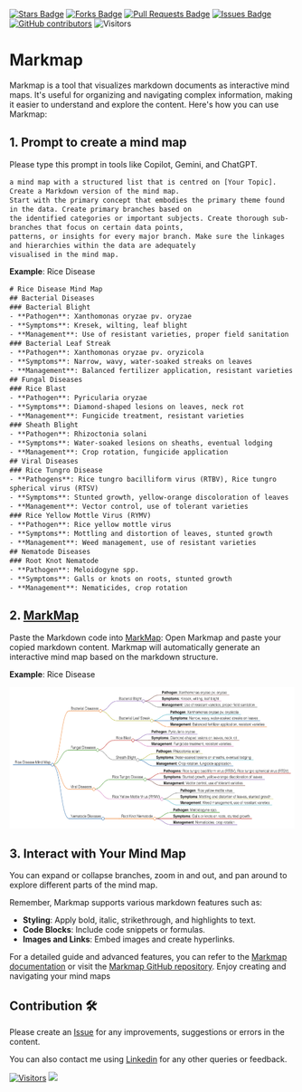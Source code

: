 <a href="https://github.com/drshahizan/ai-tools/stargazers"><img src="https://img.shields.io/github/stars/drshahizan/ai-tools" alt="Stars Badge"/></a>
<a href="https://github.com/drshahizan/ai-tools/network/members"><img src="https://img.shields.io/github/forks/drshahizan/ai-tools" alt="Forks Badge"/></a>
<a href="https://github.com/drshahizan/ai-tools"><img src="https://img.shields.io/github/issues-pr/drshahizan/ai-tools" alt="Pull Requests Badge"/></a>
<a href="https://github.com/drshahizan/ai-tools/issues"><img src="https://img.shields.io/github/issues/drshahizan/ai-tools" alt="Issues Badge"/></a>
<a href="https://github.com/drshahizan/ai-tools/graphs/contributors"><img alt="GitHub contributors" src="https://img.shields.io/github/contributors/drshahizan/ai-tools?color=2b9348"></a>
![Visitors](https://api.visitorbadge.io/api/visitors?path=https%3A%2F%2Fgithub.com%2Fdrshahizan%2Fai-tools&labelColor=%23d9e3f0&countColor=%23697689&style=flat)

# Markmap
Markmap is a tool that visualizes markdown documents as interactive mind maps. It's useful for organizing and navigating complex information, making it easier to understand and explore the content. Here's how you can use Markmap:

## 1. Prompt to create a mind map
Please type this prompt in tools like Copilot, Gemini, and ChatGPT.

  ```
a mind map with a structured list that is centred on [Your Topic]. Create a Markdown version of the mind map.
Start with the primary concept that embodies the primary theme found in the data. Create primary branches based on
the identified categories or important subjects. Create thorough sub-branches that focus on certain data points,
patterns, or insights for every major branch. Make sure the linkages and hierarchies within the data are adequately
visualised in the mind map.
  ```

**Example**: Rice Disease
  ```
# Rice Disease Mind Map
## Bacterial Diseases
### Bacterial Blight
- **Pathogen**: Xanthomonas oryzae pv. oryzae
- **Symptoms**: Kresek, wilting, leaf blight
- **Management**: Use of resistant varieties, proper field sanitation
### Bacterial Leaf Streak
- **Pathogen**: Xanthomonas oryzae pv. oryzicola
- **Symptoms**: Narrow, wavy, water-soaked streaks on leaves
- **Management**: Balanced fertilizer application, resistant varieties
## Fungal Diseases
### Rice Blast
- **Pathogen**: Pyricularia oryzae
- **Symptoms**: Diamond-shaped lesions on leaves, neck rot
- **Management**: Fungicide treatment, resistant varieties
### Sheath Blight
- **Pathogen**: Rhizoctonia solani
- **Symptoms**: Water-soaked lesions on sheaths, eventual lodging
- **Management**: Crop rotation, fungicide application
## Viral Diseases
### Rice Tungro Disease
- **Pathogens**: Rice tungro bacilliform virus (RTBV), Rice tungro spherical virus (RTSV)
- **Symptoms**: Stunted growth, yellow-orange discoloration of leaves
- **Management**: Vector control, use of tolerant varieties
### Rice Yellow Mottle Virus (RYMV)
- **Pathogen**: Rice yellow mottle virus
- **Symptoms**: Mottling and distortion of leaves, stunted growth
- **Management**: Weed management, use of resistant varieties
## Nematode Diseases
### Root Knot Nematode
- **Pathogen**: Meloidogyne spp.
- **Symptoms**: Galls or knots on roots, stunted growth
- **Management**: Nematicides, crop rotation
```
## 2. [MarkMap](https://markmap.js.org/repl)
Paste the Markdown code into [MarkMap](https://markmap.js.org/repl): Open Markmap and paste your copied markdown content. Markmap will automatically generate an interactive mind map based on the markdown structure.

**Example**: Rice Disease

<p align="center">
<img src="https://github.com/drshahizan/ai-tools/blob/main/images/markmap.png" height="250" />
</p>

## 3. Interact with Your Mind Map
You can expand or collapse branches, zoom in and out, and pan around to explore different parts of the mind map.

Remember, Markmap supports various markdown features such as:
- **Styling**: Apply bold, italic, strikethrough, and highlights to text.
- **Code Blocks**: Include code snippets or formulas.
- **Images and Links**: Embed images and create hyperlinks.

For a detailed guide and advanced features, you can refer to the [Markmap documentation](https://mindmapexpert.com/review/how-to-create-a-mind-map-using-markmap-js/) or visit the [Markmap GitHub repository](https://github.com/dundalek/markmap). Enjoy creating and navigating your mind maps

## Contribution 🛠️
Please create an [Issue](https://github.com/drshahizan/ai-tools/issues) for any improvements, suggestions or errors in the content.

You can also contact me using [Linkedin](https://www.linkedin.com/in/drshahizan/) for any other queries or feedback.

[![Visitors](https://api.visitorbadge.io/api/visitors?path=https%3A%2F%2Fgithub.com%2Fdrshahizan&labelColor=%23697689&countColor=%23555555&style=plastic)](https://visitorbadge.io/status?path=https%3A%2F%2Fgithub.com%2Fdrshahizan)
![](https://hit.yhype.me/github/profile?user_id=81284918)


